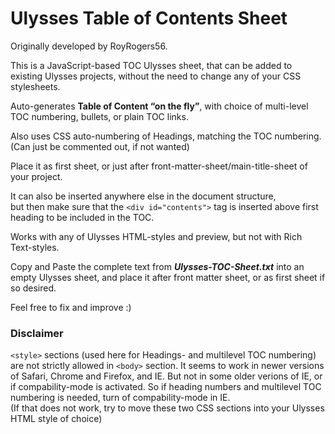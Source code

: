 # Ulysses Table of Contents Sheet

Originally developed by RoyRogers56.

This is a JavaScript-based TOC Ulysses sheet, that can be added to existing Ulysses projects, without the need to change any of your CSS stylesheets.

Auto-generates **Table of Content “on the fly”**, with choice of multi-level TOC numbering, bullets, or plain TOC links.

Also uses CSS auto-numbering of Headings, matching the TOC numbering.  
(Can just be commented out, if not wanted)

Place it as first sheet, or just after front-matter-sheet/main-title-sheet of your project.

It can also be inserted anywhere else in the document structure,  
but then make sure that the `<div id="contents">` tag is inserted above first heading to be included in the TOC.

Works with any of Ulysses HTML-styles and preview, but not with Rich Text-styles.

Copy and Paste the complete text from **_Ulysses-TOC-Sheet.txt_** into an empty Ulysses sheet, and place it after front matter sheet, or as first sheet if so desired.

Feel free to fix and improve :)

### Disclaimer

`<style>` sections (used here for Headings- and multilevel TOC numbering) are not strictly allowed in `<body>` section. It seems to work in newer versions of Safari, Chrome and Firefox, and IE. But not in some older verions of IE, or if compability-mode is activated. So if heading numbers and multilevel TOC numbering is needed, turn of compability-mode in IE.  
(If that does not work, try to move these two CSS sections into your Ulysses HTML style of choice)

